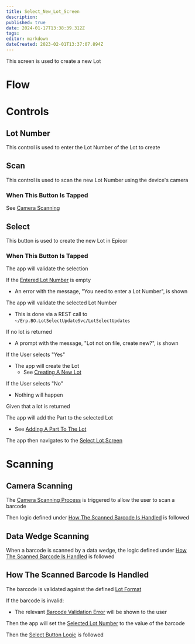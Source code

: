 ```yaml
---
title: Select_New_Lot_Screen
description: 
published: true
date: 2024-01-17T13:38:39.312Z
tags: 
editor: markdown
dateCreated: 2023-02-01T13:37:07.894Z
---
```


This screen is used to create a new Lot

# Flow

# Controls
## Lot Number
This control is used to enter the Lot Number of the Lot to create

## Scan
This control is used to scan the new Lot Number using the device's camera

### When This Button Is Tapped
See [Camera Scanning](#camera-scanning)
## Select
This button is used to create the new Lot in Epicor

### When This Button Is Tapped
The app will validate the selection

If the [Entered Lot Number](#lot-number) is empty
- An error with the message, "You need to enter a Lot Number", is shown

The app will validate the selected Lot Number
- This is done via a REST call to `~/Erp.BO.LotSelectUpdateSvc/LotSelectUpdates`

If no lot is returned
- A prompt with the message, "Lot not on file, create new?", is shown

If the User selects "Yes"
- The app will create the Lot
	- See [Creating A New Lot](../Epicor_Processes.md#creating-a-new-lot)

If the User selects "No"
- Nothing will happen

Given that a lot is returned

The app will add the Part to the selected Lot
- See [Adding A Part To The Lot](../Epicor_Processes.md#adding-a-part-to-the-lot--stocktake)

The app then navigates to the [Select Lot Screen](./Select_Lot_Screen.md)

# Scanning
## Camera Scanning
The [Camera Scanning Process](../../../Scanning.md#camera-scanning) is triggered to allow the user to scan a barcode

Then logic defined under [How The Scanned Barcode Is Handled](#how-the-scanned-barcode-is-handled) is followed


## Data Wedge Scanning
When a barcode is scanned by a data wedge, the logic defined under [How The Scanned Barcode Is Handled](#how-the-scanned-barcode-is-handled) is followed


## How The Scanned Barcode Is Handled
The barcode is validated against the defined [Lot Format](../../../Scanning.md#lot-format)

If the barcode is invalid:
- The relevant [Barcode Validation Error](../../../Scanning.md#barcode-validation-errors) will be shown to the user

Then the app will set the [Selected Lot Number](#lot-number) to the value of the barcode

Then the [Select Button Logic](#when-this-button-is-tapped-1) is followed